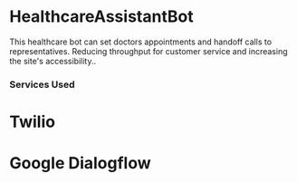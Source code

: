 # HealthcareAssistantBot
This healthcare bot can set doctors appointments and handoff calls to representatives. Reducing throughput for customer service and increasing the site's accessibility..

<h3>Services Used</h3>
<h1>Twilio</h1>
<h1>Google Dialogflow</h1>
